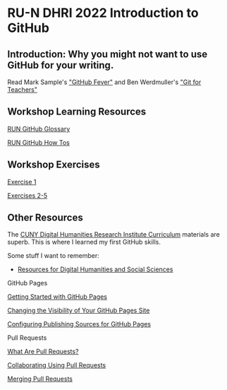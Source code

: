 # RU-N DHRI 2022 Introduction to GitHub

## Introduction: Why you might not want to use GitHub for your writing.

Read Mark Sample's ["GitHub Fever"](https://medium.com/@samplereality/i-just-read-ben-werdmuller-s-git-for-teachers-where-ben-points-out-the-numerous-features-of-github-c8cb17a14e7f) and Ben Werdmuller's ["Git for Teachers"](https://words.werd.io/git-for-teachers-e993d2ca423d#.3z7hoh6xm)

## Workshop Learning Resources

[RUN GitHub Glossary](RUNGithubGlossary.md)

[RUN GitHub How Tos](RUNGithubHowTo.md)

## Workshop Exercises
[Exercise 1](RUN_IGAW_Exercise_1.md)

[Exercises 2-5](RUN_IGAW_Excercises_2-5.md)

## Other Resources

The [CUNY Digital Humanities Research Institute Curriculum](https://curriculum.dhinstitutes.org/) materials are superb. This is where I learned my first GitHub skills. 

Some stuff I want to remember:
- [Resources for Digital Humanities and Social Sciences](https://westgrid.github.io/trainingMaterials/domains/dh/)

GitHub Pages

[Getting Started with GitHub Pages](https://docs.github.com/en/pages/getting-started-with-github-pages)

[Changing the Visibility of Your GitHub Pages Site](https://docs.github.com/en/pages/getting-started-with-github-pages/changing-the-visibility-of-your-github-pages-site)

[Configuring Publishing Sources for GitHub Pages](https://docs.github.com/en/pages/getting-started-with-github-pages/configuring-a-publishing-source-for-your-github-pages-site#choosing-a-publishing-source)

Pull Requests

[What Are Pull Requests?](https://www.dummies.com/web-design-development/what-are-github-pull-requests/)

[Collaborating Using Pull Requests](https://docs.github.com/en/github/collaborating-with-pull-requests/proposing-changes-to-your-work-with-pull-requests/about-pull-requests)

[Merging Pull Requests](https://docs.github.com/en/github/collaborating-with-pull-requests/incorporating-changes-from-a-pull-request/merging-a-pull-request)

